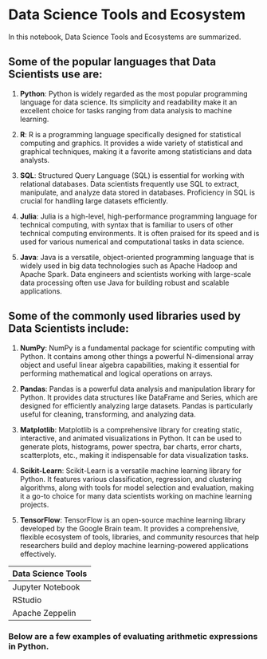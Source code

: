 # Data Science Tools and Ecosystem
In this notebook, Data Science Tools and Ecosystems are summarized.
## Some of the popular languages that Data Scientists use are:

1. **Python**: Python is widely regarded as the most popular programming language for data science. Its simplicity and readability make it an excellent choice for tasks ranging from data analysis to machine learning.

2. **R**: R is a programming language specifically designed for statistical computing and graphics. It provides a wide variety of statistical and graphical techniques, making it a favorite among statisticians and data analysts.

3. **SQL**: Structured Query Language (SQL) is essential for working with relational databases. Data scientists frequently use SQL to extract, manipulate, and analyze data stored in databases. Proficiency in SQL is crucial for handling large datasets efficiently.

4. **Julia**: Julia is a high-level, high-performance programming language for technical computing, with syntax that is familiar to users of other technical computing environments. It is often praised for its speed and is used for various numerical and computational tasks in data science.

5. **Java**: Java is a versatile, object-oriented programming language that is widely used in big data technologies such as Apache Hadoop and Apache Spark. Data engineers and scientists working with large-scale data processing often use Java for building robust and scalable applications.

## Some of the commonly used libraries used by Data Scientists include:

1. **NumPy**: NumPy is a fundamental package for scientific computing with Python. It contains among other things a powerful N-dimensional array object and useful linear algebra capabilities, making it essential for performing mathematical and logical operations on arrays.

2. **Pandas**: Pandas is a powerful data analysis and manipulation library for Python. It provides data structures like DataFrame and Series, which are designed for efficiently analyzing large datasets. Pandas is particularly useful for cleaning, transforming, and analyzing data.

3. **Matplotlib**: Matplotlib is a comprehensive library for creating static, interactive, and animated visualizations in Python. It can be used to generate plots, histograms, power spectra, bar charts, error charts, scatterplots, etc., making it indispensable for data visualization tasks.

4. **Scikit-Learn**: Scikit-Learn is a versatile machine learning library for Python. It features various classification, regression, and clustering algorithms, along with tools for model selection and evaluation, making it a go-to choice for many data scientists working on machine learning projects.

5. **TensorFlow**: TensorFlow is an open-source machine learning library developed by the Google Brain team. It provides a comprehensive, flexible ecosystem of tools, libraries, and community resources that help researchers build and deploy machine learning-powered applications effectively.


| Data Science Tools        |
|---------------------------|
| Jupyter Notebook          |
| RStudio                   |
| Apache Zeppelin           |


### Below are a few examples of evaluating arithmetic expressions in Python.





